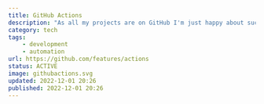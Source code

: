 ```yaml
---
title: GitHub Actions
description: "As all my projects are on GitHub I'm just happy about such a simple solution for automation."
category: tech
tags:
    - development
    - automation
url: https://github.com/features/actions
status: ACTIVE
image: githubactions.svg
updated: 2022-12-01 20:26
published: 2022-12-01 20:26
---
```


